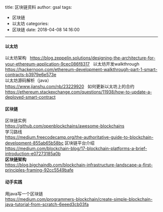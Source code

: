 title: 区块链资料
author: gsal
tags:
  - 区块链
  - 以太坊
categories:
  - 区块链
date: 2018-04-08 14:16:00
---
#### 以太坊
以太坊架构  
https://blog.zeppelin.solutions/designing-the-architecture-for-your-ethereum-application-9cec086f8317  
以太坊开发walkthrough  
https://hackernoon.com/ethereum-development-walkthrough-part-1-smart-contracts-b3979e6e573e  
以太坊源码解析（java）   
https://www.jianshu.com/nb/23229920  
如何更新以太坊上的合约  
https://ethereum.stackexchange.com/questions/11938/how-to-update-a-deployed-smart-contract

#### 区块链
区块链实例  
https://github.com/openblockchains/awesome-blockchains  
学习路线  
https://medium.freecodecamp.org/the-authoritative-guide-to-blockchain-development-855ab65b58bc
区块链平台介绍  
https://medium.com/blockchain-blog/17-blockchain-platforms-a-brief-introduction-e07273185a0b  
**区块链架构**  
https://blog.bigchaindb.com/blockchain-infrastructure-landscape-a-first-principles-framing-92cc5549bafe


#### 动手实践
用java写一个区块链  
https://medium.com/programmers-blockchain/create-simple-blockchain-java-tutorial-from-scratch-6eeed3cb03fa